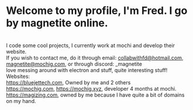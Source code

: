# Welcome to my profile, I'm Fred. I go by magnetite online.
<br> I code some cool projects, I currently work at mochi and develop their website.
<br> If you wish to contact me, do it through email: collabwithfd@hotmail.com, magnetite@mochig.com, or through discord: _magnetite
<br> love messing around with electron and stuff, quite interesting stuff!
<br>Websites: <br>https://bluejettech.com, Owned by me and 2 others <br>https://mochig.com, https://mochig.xyz, developer 4 months at mochi. <br>https://magizing.com, owned by me because I have quite a bit of domains on my hand.


